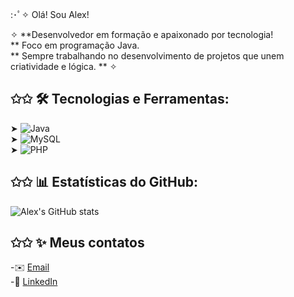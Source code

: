:･ﾟ✧ Olá! Sou Alex!  

✧ **Desenvolvedor em formação e apaixonado por tecnologia!  
** Foco em programação Java.  
** Sempre trabalhando no desenvolvimento de projetos que unem criatividade e lógica. ** ✧  

## ✩✩ 🛠️ Tecnologias e Ferramentas:
➤  ![Java](https://img.shields.io/badge/Java-ED8B00?style=for-the-badge&logo=java&logoColor=white)  
➤  ![MySQL](https://img.shields.io/badge/MySQL-005C84?style=for-the-badge&logo=mysql&logoColor=white)  
➤  ![PHP](https://img.shields.io/badge/PHP-777BB4?style=for-the-badge&logo=php&logoColor=white)  

## ✩✩ 📊 Estatísticas do GitHub:
![Alex's GitHub stats](https://github-readme-stats.vercel.app/api?username=AlexNogueiraPereira&show_icons=true&theme=radical)  


## ✩✩ ✨ Meus contatos
-✉️ [Email](mailto:alexyenogueira@gmail.com)  
-💼 [LinkedIn](https://linkedin.com/in/seu-perfil)
<!---
AlexNogueiraPereira/AlexNogueiraPereira is a ✨ special ✨ repository because its `README.md` (this file) appears on your GitHub profile.
You can click the Preview link to take a look at your changes.
--->
